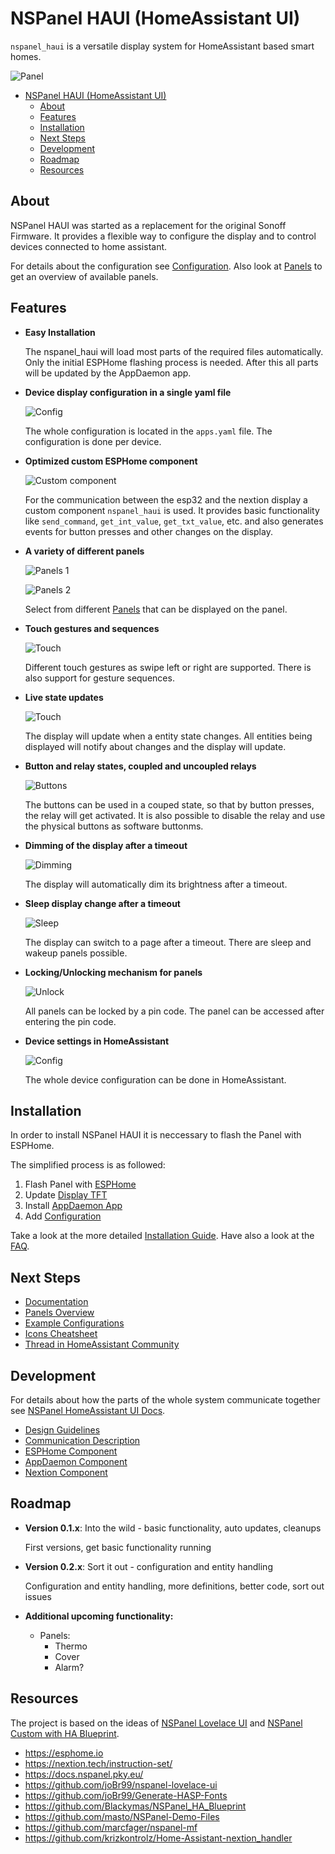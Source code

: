 
# NSPanel HAUI (HomeAssistant UI)

`nspanel_haui` is a versatile display system for HomeAssistant based smart homes.

![Panel](docs/assets/home_panel.png)

- [NSPanel HAUI (HomeAssistant UI)](#nspanel-haui-homeassistant-ui)
  - [About](#about)
  - [Features](#features)
  - [Installation](#installation)
  - [Next Steps](#next-steps)
  - [Development](#development)
  - [Roadmap](#roadmap)
  - [Resources](#resources)

## About

NSPanel HAUI was started as a replacement for the original Sonoff Firmware. It provides a flexible way to configure the display and to control devices connected to home assistant.

For details about the configuration see [Configuration](docs/Config.md). Also look at [Panels](docs/panels/README.md) to get an overview of available panels.

## Features

- **Easy Installation**

  The nspanel_haui will load most parts of the required files automatically. Only the initial ESPHome flashing process is needed. After this all parts will be updated by the AppDaemon app.

- **Device display configuration in a single yaml file**

  ![Config](docs/assets/feature_config.png)

  The whole configuration is located in the `apps.yaml` file. The configuration is done per device.

- **Optimized custom ESPHome component**

  ![Custom component](docs/assets/feature_custom_component.png)

  For the communication between the esp32 and the nextion display a custom component `nspanel_haui` is used. It provides basic functionality like `send_command`, `get_int_value`, `get_txt_value`, etc. and also generates events for button presses and other changes on the display.

- **A variety of different panels**

  ![Panels 1](docs/assets/feature_panels_1.png)

  ![Panels 2](docs/assets/feature_panels_2.png)

  Select from different [Panels](docs/panels/README.md) that can be displayed on the panel.

- **Touch gestures and sequences**

  ![Touch](docs/assets/feature_touch.png)

  Different touch gestures as swipe left or right are supported. There is also support for gesture sequences.

- **Live state updates**

  ![Touch](docs/assets/feature_live_update.png)

  The display will update when a entity state changes. All entities being displayed will notify about changes and the display will update.

- **Button and relay states, coupled and uncoupled relays**

  ![Buttons](docs/assets/feature_buttons.png)

  The buttons can be used in a couped state, so that by button presses, the relay will get activated. It is also possible to disable the relay and use the physical buttons as software buttonms.

- **Dimming of the display after a timeout**

  ![Dimming](docs/assets/feature_dimming.png)

  The display will automatically dim its brightness after a timeout.

- **Sleep display change after a timeout**

  ![Sleep](docs/assets/feature_sleep.png)

  The display can switch to a page after a timeout. There are sleep and wakeup panels possible.

- **Locking/Unlocking mechanism for panels**

  ![Unlock](docs/assets/feature_unlock.png)

  All panels can be locked by a pin code. The panel can be accessed after entering the pin code.

- **Device settings in HomeAssistant**

  ![Config](docs/assets/feature_settings.png)

  The whole device configuration can be done in HomeAssistant.

## Installation

In order to install NSPanel HAUI it is neccessary to flash the Panel with ESPHome.

The simplified process is as followed:

1. Flash Panel with [ESPHome](docs/ESPHome.md)
2. Update [Display TFT](docs/Nextion.md)
3. Install [AppDaemon App](docs/AppDaemon.md)
4. Add [Configuration](docs/Config.md)

Take a look at the more detailed [Installation Guide](docs/Install.md). Have also a look at the [FAQ](docs/FAQ.md).

## Next Steps

- [Documentation](docs/README.md)
- [Panels Overview](docs/panels/README.md)
- [Example Configurations](docs/Example_Config.md)
- [Icons Cheatsheet](https://htmlpreview.github.io/?https://raw.githubusercontent.com/happydasch/nspanel_haui/master/docs/cheatsheet.html)
- [Thread in HomeAssistant Community](https://community.home-assistant.io/t/sonoff-nspanel-haui-homeassistant-ui/578570)

## Development

For details about how the parts of the whole system communicate together see [NSPanel HomeAssistant UI Docs](docs/README.md).

- [Design Guidelines](docs/Design.md)
- [Communication Description](docs/Communication.md)
- [ESPHome Component](docs/ESPHome.md)
- [AppDaemon Component](docs/AppDaemon.md)
- [Nextion Component](docs/Nextion.md)

## Roadmap

- **Version 0.1.x**: Into the wild - basic functionality, auto updates, cleanups

  First versions, get basic functionality running

- **Version 0.2.x**: Sort it out - configuration and entity handling

  Configuration and entity handling, more definitions, better code, sort out issues

- **Additional upcoming functionality:**

  - Panels:
    - Thermo
    - Cover
    - Alarm?

## Resources

The project is based on the ideas of [NSPanel Lovelace UI](https://github.com/joBr99/nspanel-lovelace-ui) and [NSPanel Custom with HA Blueprint](https://github.com/Blackymas/NSPanel_HA_Blueprint).

- https://esphome.io
- https://nextion.tech/instruction-set/
- https://docs.nspanel.pky.eu/
- https://github.com/joBr99/nspanel-lovelace-ui
- https://github.com/joBr99/Generate-HASP-Fonts
- https://github.com/Blackymas/NSPanel_HA_Blueprint
- https://github.com/masto/NSPanel-Demo-Files
- https://github.com/marcfager/nspanel-mf
- https://github.com/krizkontrolz/Home-Assistant-nextion_handler
